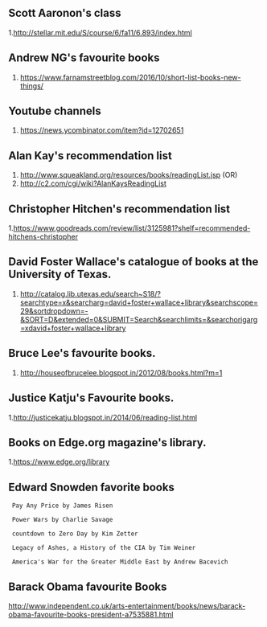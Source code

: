## Scott Aaronon's class 

1.http://stellar.mit.edu/S/course/6/fa11/6.893/index.html

## Andrew NG's favourite books

1.  https://www.farnamstreetblog.com/2016/10/short-list-books-new-things/

## Youtube channels

1. https://news.ycombinator.com/item?id=12702651

## Alan Kay's  recommendation list
1. http://www.squeakland.org/resources/books/readingList.jsp (OR)
2. http://c2.com/cgi/wiki?AlanKaysReadingList

## Christopher Hitchen's recommendation list
1.https://www.goodreads.com/review/list/3125981?shelf=recommended-hitchens-christopher

## David Foster Wallace's catalogue of books at the University of Texas.

1. http://catalog.lib.utexas.edu/search~S18/?searchtype=x&searcharg=david+foster+wallace+library&searchscope=29&sortdropdown=-&SORT=D&extended=0&SUBMIT=Search&searchlimits=&searchorigarg=xdavid+foster+wallace+library

## Bruce Lee's favourite books.
1. http://houseofbrucelee.blogspot.in/2012/08/books.html?m=1

## Justice Katju's Favourite books.
1.http://justicekatju.blogspot.in/2014/06/reading-list.html

## Books on Edge.org magazine's library.
1.https://www.edge.org/library

## Edward Snowden favorite books

     Pay Any Price by James Risen
  
     Power Wars by Charlie Savage
  
     countdown to Zero Day by Kim Zetter
  
     Legacy of Ashes, a History of the CIA by Tim Weiner
  
     America's War for the Greater Middle East by Andrew Bacevich
## Barack Obama favourite Books

http://www.independent.co.uk/arts-entertainment/books/news/barack-obama-favourite-books-president-a7535881.html
  
